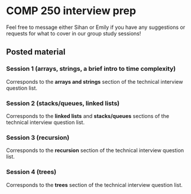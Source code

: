 # COMP 250 interview prep

Feel free to message either Sihan or Emily if you have any suggestions or requests for what to cover in our group study sessions!


## Posted material
### Session 1 (arrays, strings, a brief intro to time complexity)

Corresponds to the **arrays and strings** section of the technical interview question list.

### Session 2 (stacks/queues, linked lists)

Corresponds to the **linked lists** and **stacks/queues** sections of the technical interview question list.

### Session 3 (recursion)

Corresponds to the **recursion** section of the technical interview question list.

### Session 4 (trees)

Corresponds to the **trees** section of the technical interview question list.
